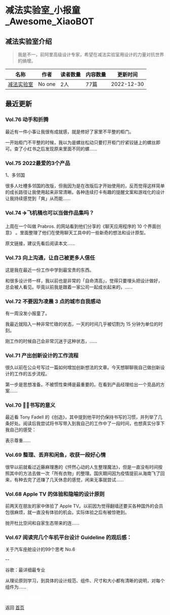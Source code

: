 # 减法实验室_小报童_Awesome_XiaoBOT

## 减法实验室介绍
> 我是不一，前阿里高级设计专家，希望在减法实验室用设计的力量对抗世界的熵增。  
  


|名称|作者|读者数量|内容数量|更新时间|
|---|---|---|---|---|
|[减法实验室](https://xiaobot.net/p/Minuslab?refer=0b133df9-27dc-423b-8101-639049001c13)|No one|2人|77篇|2022-12-30|

## 最近更新
### Vol.76 动手和折腾

最近有一件小事让我很有成就感，就是修好了家里不平整的柜门。

一开始柜门不平整的时候，我以为是螺丝松动只要打开柜门拧紧铰链上的螺丝即可。查了小红书之后发现原来里面不同的螺......

### Vol.75 2022最爱的3个产品

1、多邻国

很多人吐槽多邻国的改版，但我因为是在改版后才开始使用的，反而觉得这样简单的成长路径让我使用起来非常清晰。各种连续打卡有趣的提醒文案和游戏化的设计让我持续感觉到「爽」从而能......

### Vol.74 ✈️飞机稿也可以当做作品集吗？

上周在一个叫做 Prabros. 的网站看到他们分享的《聊天应用程序的 10 个界面创意》 。里面整理了他们在使用聊天工具中的一些新奇的想法和设计原型。

原文链接，建议先看后阅读本文......

### Vol.73 向上沟通，让自己被更多人信任

这是我在最近一份工作中学到最宝贵的东西。

和很多设计师一样，我以前也是非常的「自命清高」，觉得只要埋头把设计做好，总会被人看见。毕竟以前我是跟着一家公司一起成长起来的，......

### Vol.72 不要因为凌晨 3 点的城市自我感动

有一周没发小报童了。

我最近就陷入一种非常忙碌的状态，一天的时间几乎被切割为 15 分钟为单位的时刻。

刚工作的时候自己会非常沉迷于这种状态，......

### Vol.71 产出创新设计的工作流程

很久以前在公众号写过一篇如何增加创新想法的文章。今天想聊聊我自己做创新设计的工作的五步流程。

第一步是思想准备。不被惯性束缚是最重要的。在看到产品经理给出一个竞品的方案......

### Vol.70 ✍🏻书写的意义

最近看 Tony Fadell
的《创造》，其中提到他平时仍保持书写的习惯，并列举了几条好处。阅读后我尝试将书写带入到我自己的工作中了一段时间，也想真实分享下我自己的感受：

表示尊重......

### Vol.69 整理、丢弃和闲鱼，收获一段好心情

很早以前就看过近藤麻理惠的《怦然心动的人生整理魔法》，但是一直没有时间按照其中的方法去做一次「所有衣物」的整理。国庆期间因为疫情提前从海南飞了回来，有种去完了还赚了几天休息的感觉，闲来无事就尝试......

### Vol.68 Apple TV 的体验和隐喻的设计原则

前两天在朋友的家中体验了 Apple TV。以前因为觉得翻墙还要买各种国外的会员包很麻烦，就一直没有体验的机会。实际体验之后有被惊艳到。

抛开杜比空间和自家生态带来的连......

### Vol.67 阅读完几个车机平台设计 Guideline 的观后感：

关于汽车座舱设计的99个思考 No.6

\--

谷歌：最详细最专业

从理论原则学习，到具体的设计规范、组件、尺寸和大小都有清晰的说明，对每个组件为......


<a href="https://github.com/Reno9527/awesome-xiaobot" style="color: white; text-decoration: none;">awesome-xiaobot</a>

返回 [首页](../README.md)
